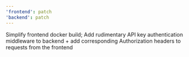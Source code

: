 ```yaml
---
'frontend': patch
'backend': patch
---
```


Simplify frontend docker build; Add rudimentary API key authentication middleware to backend + add corresponding Authorization headers to requests from the frontend
